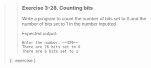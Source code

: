 >> ### Exercise 3-28. Counting bits
>>
>> Write a program to count the number of bits set to 0 and the number of bits set to 1 in the number inputted 
>>
>> Expected output:
>>
>> ```output
>> Enter the number: ~~429~~
>> There are 26 bits set to 0
>> There are 6 bits set to 1
>> ```
>>
>{: .exercise }
